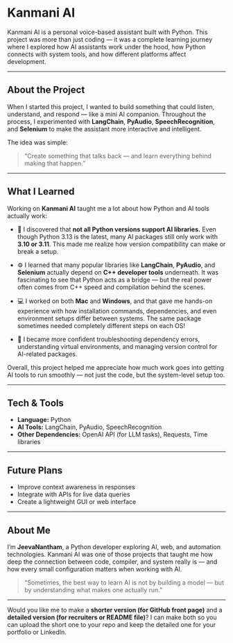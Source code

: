 # Kanmani AI

Kanmani AI is a personal voice-based assistant built with Python.
This project was more than just coding — it was a complete learning journey where I explored how AI assistants work under the hood, how Python connects with system tools, and how different platforms affect development.

---

## About the Project

When I started this project, I wanted to build something that could listen, understand, and respond — like a mini AI companion.
Throughout the process, I experimented with **LangChain**, **PyAudio**, **SpeechRecognition**, and **Selenium** to make the assistant more interactive and intelligent.

The idea was simple:

> “Create something that talks back — and learn everything behind making that happen.”

---

## What I Learned

Working on **Kanmani AI** taught me a lot about how Python and AI tools actually work:

* 🐍 I discovered that **not all Python versions support AI libraries.**
  Even though Python 3.13 is the latest, many AI packages still only work with **3.10 or 3.11**. This made me realize how version compatibility can make or break a setup.

* ⚙️ I learned that many popular libraries like **LangChain**, **PyAudio**, and **Selenium** actually depend on **C++ developer tools** underneath.
  It was fascinating to see that Python acts as a bridge — but the real power often comes from C++ speed and compilation behind the scenes.

* 💻 I worked on both **Mac** and **Windows**, and that gave me hands-on experience with how installation commands, dependencies, and even environment setups differ between systems.
  The same package sometimes needed completely different steps on each OS!

* 🧩 I became more confident troubleshooting dependency errors, understanding virtual environments, and managing version control for AI-related packages.

Overall, this project helped me appreciate how much work goes into getting AI tools to run smoothly — not just the code, but the system-level setup too.

---

## Tech & Tools

* **Language:** Python
* **AI Tools:** LangChain, PyAudio, SpeechRecognition
* **Other Dependencies:** OpenAI API (for LLM tasks), Requests, Time libraries

---

## Future Plans

* Improve context awareness in responses
* Integrate with APIs for live data queries
* Create a lightweight GUI or web interface

---

## About Me

I’m **JeevaNantham**, a Python developer exploring AI, web, and automation technologies.
Kanmani AI was one of those projects that taught me how deep the connection between code, compiler, and system really is — and how every small configuration matters when working with AI.

> “Sometimes, the best way to learn AI is not by building a model — but by understanding what makes one actually run.”

---

Would you like me to make a **shorter version (for GitHub front page)** and a **detailed version (for recruiters or README file)**? I can make both so you can upload the short one to your repo and keep the detailed one for your portfolio or LinkedIn.
